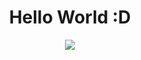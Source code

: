 <div align="center">
  <h1>Hello World :D</h1>
  <img src="https://media.giphy.com/media/uB86ZyWQsnFSGYe2sA/giphy.gif">
 </div>
